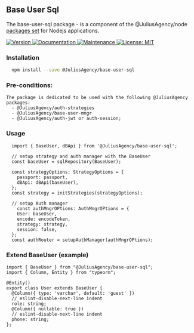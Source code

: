 ## Base User Sql

The base-user-sql package - is a component of the @JuliusAgency/node [packages set](https://github.com/JuliusAgency/node-packages-set) for Nodejs applications.  

<p>
  <a href="https://www.npmjs.com/package/@JuliusAgency/base-user-sql" target="_blank">
    <img alt="Version" src="https://img.shields.io/npm/v/@JuliusAgency/base-user-sql.svg">
  </a>
  <a href="https://github.com/JuliusAgency/auth-strategies#readme" target="_blank">
    <img alt="Documentation" src="https://img.shields.io/badge/documentation-yes-brightgreen.svg" />
  </a>
  <a href="https://github.com/JuliusAgency/auth-strategies/graphs/commit-activity" target="_blank">
    <img alt="Maintenance" src="https://img.shields.io/badge/Maintained%3F-yes-green.svg" />
  </a>
  <a href="https://github.com/JuliusAgency/auth-strategies/blob/master/LICENSE" target="_blank">
    <img alt="License: MIT" src="https://img.shields.io/badge/License-MIT-yellow.svg" />
  </a>
</p>

### Installation
```bash
  npm install --save @JuliusAgency/base-user-sql
```

### Pre-conditions:
```
The package is dedicated to be used with the following @JuliusAgency packages:
  - @JuliusAgency/auth-strategies
  - @JuliusAgency/base-user-mngr
  - @JuliusAgency/auth-jwt or auth-session;  
```

### Usage  
```
  import { BaseUser, dBApi } from '@JuliusAgency/base-user-sql';
  
  // setup strategy and auth manager with the BaseUser
  const baseUser = sqlRepository(BaseUser);

  const strategyOptions: StrategyOptions = {
    passport: passport,
    dBApi: dBApi(baseUser),
  };
  const strategy = initStrategies(strategyOptions);

  // setup Auth manager  
    const authMngrOPtions: AuthMngrOPtions = {  
    User: baseUser,  
    encode: encodeToken,  
    strategy: strategy,
    session: false,  
  };  
  const authRouter = setupAuthManager(authMngrOPtions);  

```
### Extend BaseUser (example)
```
import { BaseUser } from "@JuliusAgency/base-user-sql";
import { Column, Entity } from "typeorm";

@Entity()
export class User extends BaseUser {
  @Column({ type: 'varchar', default: 'guest' })
  // eslint-disable-next-line indent
  role: string;
  @Column({ nullable: true })
  // eslint-disable-next-line indent
  phone: string;
};
```
